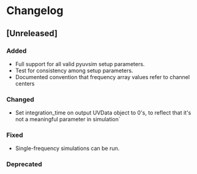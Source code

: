 # Changelog

## [Unreleased]

### Added
- Full support for all valid pyuvsim setup parameters.
- Test for consistency among setup parameters.
- Documented convention that frequency array values refer to channel centers

### Changed
- Set integration_time on output UVData object to 0's, to reflect that it's not a meaningful parameter in simulation`

### Fixed

- Single-frequency simulations can be run.

### Deprecated
